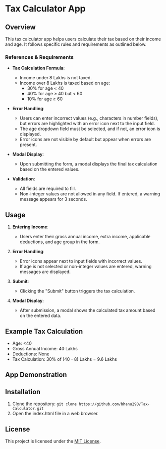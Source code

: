 # Tax Calculator App

## Overview

This tax calculator app helps users calculate their tax based on their income and age. It follows specific rules and requirements as outlined below.

### References & Requirements

- **Tax Calculation Formula**:
  - Income under 8 Lakhs is not taxed.
  - Income over 8 Lakhs is taxed based on age:
    - 30% for age < 40
    - 40% for age ≥ 40 but < 60
    - 10% for age ≥ 60

- **Error Handling**:
  - Users can enter incorrect values (e.g., characters in number fields), but errors are highlighted with an error icon next to the input field.
  - The age dropdown field must be selected, and if not, an error icon is displayed.
  - Error icons are not visible by default but appear when errors are present.

- **Modal Display**:
  - Upon submitting the form, a modal displays the final tax calculation based on the entered values.

- **Validation**:
  - All fields are required to fill.
  - Non-integer values are not allowed in any field. If entered, a warning message appears for 3 seconds.

## Usage

1. **Entering Income**:
   - Users enter their gross annual income, extra income, applicable deductions, and age group in the form.

2. **Error Handling**:
   - Error icons appear next to input fields with incorrect values.
   - If age is not selected or non-integer values are entered, warning messages are displayed.

3. **Submit**:
   - Clicking the "Submit" button triggers the tax calculation.

4. **Modal Display**:
   - After submission, a modal shows the calculated tax amount based on the entered data.

## Example Tax Calculation

- Age: <40
- Gross Annual Income: 40 Lakhs
- Deductions: None
- Tax Calculation: 30% of (40 - 8) Lakhs = 9.6 Lakhs

## App Demonstration



## Installation

1. Clone the repository: `git clone https://github.com/bhanu290/Tax-Calculator.git`
2. Open the index.html file in a web browser.



## License

This project is licensed under the [MIT License](LICENSE).
